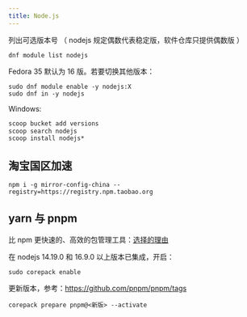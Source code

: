 ```yaml
---
title: Node.js
---
```


列出可选版本号
（ nodejs 规定偶数代表稳定版，软件仓库只提供偶数版 ）

    dnf module list nodejs

Fedora 35 默认为 16 版。若要切换其他版本：

```shell
sudo dnf module enable -y nodejs:X
sudo dnf in -y nodejs
```

Windows:

```bat
scoop bucket add versions
scoop search nodejs
scoop install nodejs*
```

## 淘宝国区加速

    npm i -g mirror-config-china --registry=https://registry.npm.taobao.org

## yarn 与 pnpm

比 npm 更快速的、高效的包管理工具：[选择的理由](https://pnpm.io/zh/motivation)

在 nodejs 14.19.0 和 16.9.0 以上版本已集成，开启：

    sudo corepack enable

更新版本，参考：https://github.com/pnpm/pnpm/tags

    corepack prepare pnpm@<新版> --activate
